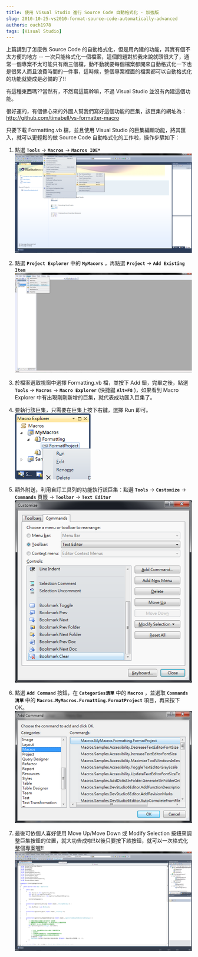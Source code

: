 ```yaml
---
title: 使用 Visual Studio 進行 Source Code 自動格式化 - 加強版
slug: 2010-10-25-vs2010-format-source-code-automatically-advanced
authors: ouch1978
tags: [Visual Studio]
---
```


上篇講到了怎麼做 Source Code 的自動格式化，但是用內建的功能，其實有個不太方便的地方 -- 一次只能格式化一個檔案，這個問題對於我來說就頭很大了，通常一個專案不太可能只有兩三個檔，動不動就要每個檔案都開來自動格式化一下也是很累人而且浪費時間的一件事，這時候，整個專案裡面的檔案都可以自動格式化的功能就變成是必備的了!!

<!--truncate-->

有這種東西嗎??當然有，不然寫這篇幹嘛，不過 Visual Studio 並沒有內建這個功能。

很好運的，有個佛心來的外國人幫我們寫好這個功能的巨集，該巨集的網址為：<http://github.com/timabell/vs-formatter-macro>

只要下載 Formatting.vb 檔，並且使用 Visual Studio 的巨集編輯功能，將其匯入，就可以更輕鬆的做 Source Code 自動格式化的工作啦，操作步驟如下：

1. 點選 **`Tools`** -> **`Macros`** -> **`Macros IDE*`**
   ![叫出 Marcros IDE](open-macros-ide.png "叫出 Marcros IDE")

2. 點選 **`Project Explorer`** 中的 **`MyMacors`** ，再點選 **`Project`** -> **`Add Existing Item`**
   ![點選 Add Existing Item](click-add-existing-item.png "點選 Add Existing Item")

3. 於檔案選取視窗中選擇 Formatting.vb 檔，並按下 Add 鈕，完畢之後，點選 **`Tools`** -> **`Macros`** -> **`Macro Explorer`** (快捷鍵 **`Alt+F8`** )，如果看到 Macro Explorer 中有出現剛剛新增的巨集，就代表成功匯入巨集了。

4. 要執行該巨集，只需要在巨集上按下右鍵，選擇 Run 即可。
   ![執行巨集](run-the-macro.png "執行巨集")

5. 額外附送，利用自訂工具列的功能執行該巨集：點選 **`Tools`** -> **`Customize`** -> **`Commands`** 頁籤 -> **`Toolbar`** -> **`Text Editor`**
   ![自訂工具列](customize-toolbar.png "自訂工具列")

6. 點選 **`Add Command`** 按鈕，在 **`Categories清單`** 中的 **`Macros`** ，並選取 **`Commands清單`** 中的 **`Macros.MyMacros.Formatting.FormatProject`** 項目，再來按下 OK。
   ![將自動格式巨集加入](add-auto-format-macro.png "將自動格式巨集加入")

7. 最後可依個人喜好使用 Move Up/Move Down 或 Modify Selection 按鈕來調整巨集按鈕的位置，就大功告成啦!!以後只要按下該按鈕，就可以一次格式化整個專案喔!!
   ![透過按鈕進行格式化](click-button-to-auto-format.png "透過按鈕進行格式化")
